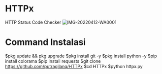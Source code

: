 # HTTPx
HTTP Status Code Checker
![IMG-20220412-WA0001](https://user-images.githubusercontent.com/89762138/162951125-8fc9bf19-111d-4294-a419-150c18d1f845.jpg)

# Command Instalasi
$pkg update && pkg upgrade
$pkg install git -y
$pkg install python -y
$pip install colorama
$pip install requests
$git clone https://github.com/putragilanq/HTTPx
$cd HTTPx
$python httpx.py
